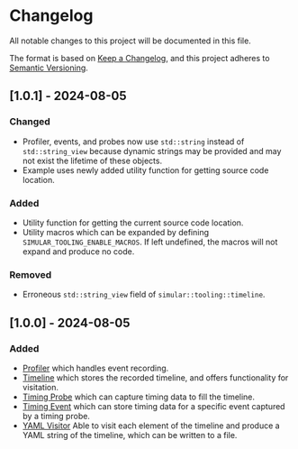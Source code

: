 # Changelog

All notable changes to this project will be documented in this file.

The format is based on [Keep a Changelog](https://keepachangelog.com/en/1.1.0/),
and this project adheres to [Semantic Versioning](https://semver.org/spec/v2.0.0.html).

## [1.0.1] - 2024-08-05

### Changed

- Profiler, events, and probes now use `std::string` instead of `std::string_view` because dynamic strings may be provided and may not exist the lifetime of these objects.
- Example uses newly added utility function for getting source code location.

### Added

- Utility function for getting the current source code location.
- Utility macros which can be expanded by defining `SIMULAR_TOOLING_ENABLE_MACROS`. If left undefined, the macros will not expand and produce no code.

### Removed

- Erroneous `std::string_view` field of `simular::tooling::timeline`.

## [1.0.0] - 2024-08-05

### Added

- [Profiler](./include/simular/tooling/profiler.hpp) which handles event recording.
- [Timeline](./include/simular/tooling/timeline.hpp) which stores the recorded timeline, and offers functionality for visitation.
- [Timing Probe](./include/simular/tooling/probes.hpp) which can capture timing data to fill the timeline.
- [Timing Event](./include/simular/tooling/events.hpp) which can store timing data for a specific event captured by a timing probe.
- [YAML Visitor](./include/simular/tooling/visitors.hpp) Able to visit each element of the timeline and produce a YAML string of the timeline, which can be written to a file.
